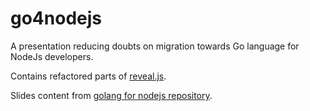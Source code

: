 # go4nodejs

A presentation reducing doubts on migration towards Go language for NodeJs developers.

Contains refactored parts of [reveal.js](https://github.com/hakimel/reveal.js).

Slides content from [golang for nodejs repository](https://github.com/miguelmota/golang-for-nodejs-developers).
